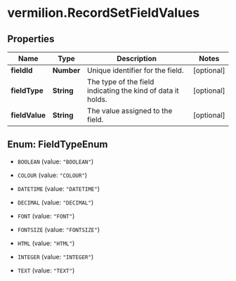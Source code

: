 # vermilion.RecordSetFieldValues

## Properties

Name | Type | Description | Notes
------------ | ------------- | ------------- | -------------
**fieldId** | **Number** | Unique identifier for the field. | [optional] 
**fieldType** | **String** | The type of the field indicating the kind of data it holds. | [optional] 
**fieldValue** | **String** | The value assigned to the field. | [optional] 



## Enum: FieldTypeEnum


* `BOOLEAN` (value: `"BOOLEAN"`)

* `COLOUR` (value: `"COLOUR"`)

* `DATETIME` (value: `"DATETIME"`)

* `DECIMAL` (value: `"DECIMAL"`)

* `FONT` (value: `"FONT"`)

* `FONTSIZE` (value: `"FONTSIZE"`)

* `HTML` (value: `"HTML"`)

* `INTEGER` (value: `"INTEGER"`)

* `TEXT` (value: `"TEXT"`)




